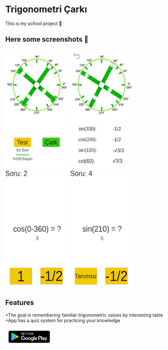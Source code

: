 # Trigonometri Çarkı
This is my school project 📘

## Here some screenshots 📱
<img src="TrigonometriCarki/Image/1.webp" width="200" height="375">  <img src="TrigonometriCarki/Image/2.webp" width="200" height="375">    <img src="TrigonometriCarki/Image/3.webp" width="200" height="375">    <img src="TrigonometriCarki/Image/4.webp" width="200" height="375">

## Features
+The goal is remembering familiar trigonometric values by interesting table <br />
+App has a quiz system for practicing your knowledge

<a href="https://play.google.com/store/apps/details?id=com.BayirAhmet.Trigono">
<img src="TrigonometriCarki/Image/PlayStoreLink.webp" width="150"></a>
